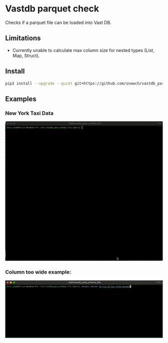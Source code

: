 # Vastdb parquet check

Checks if a parquet file can be loaded into Vast DB.

## Limitations

- Currently unable to calculate max column size for nested types (List, Map, Struct).

## Install

```bash
pip3 install --upgrade --quiet git+https://github.com/snowch/vastdb_parq_schema_file.git --use-pep517
```

## Examples

### New York Taxi Data

![NYT Data](docs/taxi_data.gif)

### Column too wide example:

![String field too large](docs/string_field_too_large.gif)
